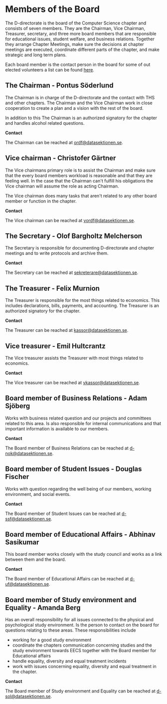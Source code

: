# Members of the Board

The D-directorate is the board of the Computer Science chapter and consists of seven members.
They are the Chairman, Vice Chairman, Treasurer, secretary, and three more board members that are responsible
for educational issues, student welfare, and business relations. Together they arrange Chapter Meetings, make sure
the decisions at chapter meetings are executed, coordinate different parts of the chapter, and make strategic and long term plans.

Each board member is the contact person in the board for some of out elected volunteers a list can be found [here](https://dsekt.se/kontaktperson).

## The Chairman - Pontus Söderlund

The Chairman is in charge of the D-directorate and the contact with THS and other chapters.
The Chairman and the Vice Chairman work in close cooperation to create a plan and a vision with the rest of the board.

In addition to this The Chairman is an authorized signatory for the chapter and handles alcohol related questions.

**Contact**

The Chairman can be reached at [ordf@datasektionen.se](mailto:ordf@datasektionen.se).

## Vice chairman - Christofer Gärtner

The Vice chairmans primary role is to assist the Chairman and make sure
that the every board members workload is reasonable and that they are feeling well.
In the case that the Chairman can't fulfill his obligations the Vice chairman will
assume the role as acting Chairman.

The Vice chairman does many tasks that aren't related to any other board member or function in the chapter.

**Contact**

The Vice chairman can be reached at [vordf@datasektionen.se](mailto:vordf@datasektionen.se).

## The Secretary - Olof Bargholtz Melcherson

The Secretary is responsible for documenting D-directorate and chapter meetings
and to write protocols and archive them.

**Contact**

The Secretary can be reached at [sekreterare@datasektionen.se](mailto:sekreterare@datasektionen.se).

## The Treasurer - Felix Murnion

The Treasurer is responsible for the most things related to economics.
This includes declarations, bills, payments, and accounting. The Treasurer
is an authorized signatory for the chapter.

**Contact**

The Treasurer can be reached at [kassor@datasektionen.se](mailto:kassor@datasektionen.se).

## Vice treasurer - Emil Hultcrantz

The Vice treasurer assists the Treasurer with most things related to economics.

**Contact**

The Vice treasurer can be reached at [vkassor@datasektionen.se](mailto:vkassor@datasektionen.se).

## Board member of Business Relations - Adam Sjöberg

Works with business related question and our projects and committees related to this area.
Is also responsible for internal communications and that important information is available to our members.

**Contact**

The Board member of Business Relations can be reached at [d-nok@datasektionen.se](mailto:d-nok@datasektionen.se).

## Board member of Student Issues - Douglas Fischer

Works with question regarding the well being of our members, working environment, and
social events.

**Contact**

The Board member of Student Issues can be reached at [d-ssf@datasektionen.se](mailto:d-ssf@datasektionen.se).

## Board member of Educational Affairs - Abhinav Sasikumar

This board member works closely with the study council and works as a
link between them and the board.

**Contact**

The Board member of Educational Affairs can be reached at [d-uf@datasektionen.se](mailto:d-uf@datasektionen.se).


## Board member of Study environment and Equality - Amanda Berg

Has an overall responsibility for all issues connected to the physical and psychological study environment. Is the person to contact on the board for questions relating to these areas. These responsibilities include

- working for a good study environment
- coordinate the chapters communication concerning studies and the study environment towards EECS together with the Board member for Educational affairs
- handle equality, diversity and equal treatment incidents
- work with issues concerning equality, diversity and equal treatment in the chapter.

**Contact**

The Board member of Study environment and Equality can be reached at [d-sol@datasektionen.se](mailto:d-sol@datasektionen.se).

